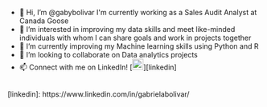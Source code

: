 - 👋 Hi, I’m @gabybolivar I'm currently working as a Sales Audit Analyst at Canada Goose
- 👀 I’m interested in improving my data skills and meet like-minded individuals with whom I can share goals and work in projects together
- 🌱 I’m currently improving my Machine learning skills using Python and R
- 💞️ I’m looking to collaborate on Data analytics projects
- 📫 Connect with me on LinkedIn! [<img align="rigth" alt="Gaby Bolivar | LinkedIn" width="22px" src="https://cdn.jsdelivr.net/npm/simple-icons@v3/icons/linkedin.svg" />][linkedin]
<br>
[linkedin]: https://www.linkedin.com/in/gabrielabolivar/

<!---
gabybolivar/gabybolivar is a ✨ special ✨ repository because its `README.md` (this file) appears on your GitHub profile.
You can click the Preview link to take a look at your changes.
--->
